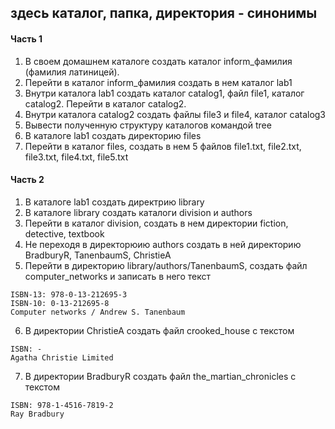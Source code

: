 ## здесь каталог, папка, директория - синонимы
#### Часть 1
1) В своем домашнем каталоге создать каталог inform_фамилия (фамилия латиницей).
2) Перейти в каталог inform_фамилия создать в нем каталог lab1
3) Внутри каталога lab1 создать каталог catalog1, файл file1, каталог catalog2. Перейти в каталог catalog2.
4) Внутри каталога catalog2 создать файлы file3 и file4, каталог catalog3
5) Вывести полученную структуру каталогов командой tree
6) В каталоге lab1 создать директорию files
7) Перейти в каталог files, создать в нем 5 файлов file1.txt, file2.txt, file3.txt, file4.txt, file5.txt

#### Часть 2
1) В каталоге lab1 создать директрию library
2) В каталоге library создать каталоги division и authors
3) Перейти в каталог division, создать в нем директории fiction, detective, textbook
4) Не переходя в директорюию authors создать в ней директорию BradburyR, TanenbaumS, ChristieA
5) Перейти в директорию library/authors/TanenbaumS, создать файл computer_networks и записать в него текст
```
ISBN-13: 978-0-13-212695-3
ISBN-10: 0-13-212695-8
Computer networks / Andrew S. Tanenbaum
```
6) В директории ChristieA создать файл crooked_house с текстом
```
ISBN: -
Agatha Christie Limited
```
7) В директории BradburyR создать файл the_martian_chronicles с текстом
```
ISBN: 978-1-4516-7819-2
Ray Bradbury
```
